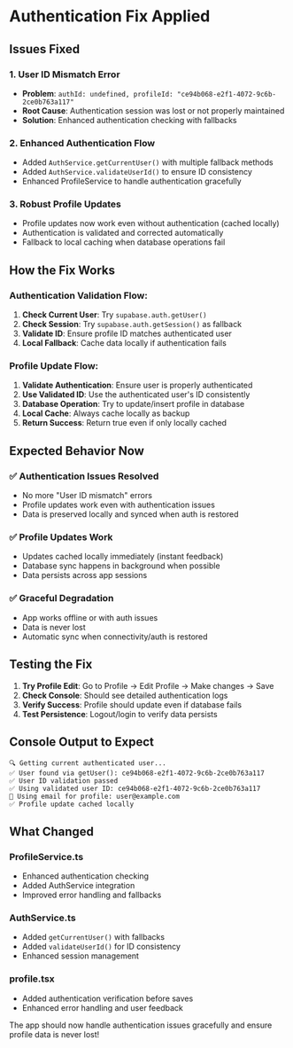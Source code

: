 # Authentication Fix Applied

## Issues Fixed

### 1. **User ID Mismatch Error**
- **Problem**: `authId: undefined, profileId: "ce94b068-e2f1-4072-9c6b-2ce0b763a117"`
- **Root Cause**: Authentication session was lost or not properly maintained
- **Solution**: Enhanced authentication checking with fallbacks

### 2. **Enhanced Authentication Flow**
- Added `AuthService.getCurrentUser()` with multiple fallback methods
- Added `AuthService.validateUserId()` to ensure ID consistency
- Enhanced ProfileService to handle authentication gracefully

### 3. **Robust Profile Updates**
- Profile updates now work even without authentication (cached locally)
- Authentication is validated and corrected automatically
- Fallback to local caching when database operations fail

## How the Fix Works

### Authentication Validation Flow:
1. **Check Current User**: Try `supabase.auth.getUser()`
2. **Check Session**: Try `supabase.auth.getSession()` as fallback
3. **Validate ID**: Ensure profile ID matches authenticated user
4. **Local Fallback**: Cache data locally if authentication fails

### Profile Update Flow:
1. **Validate Authentication**: Ensure user is properly authenticated
2. **Use Validated ID**: Use the authenticated user's ID consistently
3. **Database Operation**: Try to update/insert profile in database
4. **Local Cache**: Always cache locally as backup
5. **Return Success**: Return true even if only locally cached

## Expected Behavior Now

### ✅ **Authentication Issues Resolved**
- No more "User ID mismatch" errors
- Profile updates work even with authentication issues
- Data is preserved locally and synced when auth is restored

### ✅ **Profile Updates Work**
- Updates cached locally immediately (instant feedback)
- Database sync happens in background when possible
- Data persists across app sessions

### ✅ **Graceful Degradation**
- App works offline or with auth issues
- Data is never lost
- Automatic sync when connectivity/auth is restored

## Testing the Fix

1. **Try Profile Edit**: Go to Profile → Edit Profile → Make changes → Save
2. **Check Console**: Should see detailed authentication logs
3. **Verify Success**: Profile should update even if database fails
4. **Test Persistence**: Logout/login to verify data persists

## Console Output to Expect

```
🔍 Getting current authenticated user...
✅ User found via getUser(): ce94b068-e2f1-4072-9c6b-2ce0b763a117
✅ User ID validation passed
✅ Using validated user ID: ce94b068-e2f1-4072-9c6b-2ce0b763a117
📧 Using email for profile: user@example.com
✅ Profile update cached locally
```

## What Changed

### ProfileService.ts
- Enhanced authentication checking
- Added AuthService integration
- Improved error handling and fallbacks

### AuthService.ts  
- Added `getCurrentUser()` with fallbacks
- Added `validateUserId()` for ID consistency
- Enhanced session management

### profile.tsx
- Added authentication verification before saves
- Enhanced error handling and user feedback

The app should now handle authentication issues gracefully and ensure profile data is never lost!
